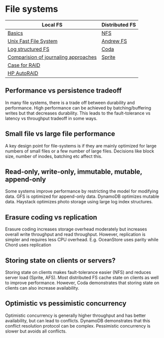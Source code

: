 # File systems

|Local FS|Distributed FS|
|---|---|
|[Basics](https://github.com/parasj/papers/blob/master/file_systems/basics.md)|[NFS](https://github.com/parasj/papers/blob/master/file_systems/sun_nfs.md)|
|[Unix Fast File System](https://github.com/parasj/papers/blob/master/file_systems/fast_file_system.md)|[Andrew FS](https://github.com/parasj/papers/blob/master/file_systems/andrew_fs.md)|
|[Log structured FS](https://github.com/parasj/papers/blob/master/file_systems/log_structured_file_system.md)|[Coda](https://github.com/parasj/papers/blob/master/file_systems/coda.md)|
|[Comparision of journaling approaches](https://github.com/parasj/papers/blob/master/file_systems/journaling_file_systems.md)|[Sprite](https://github.com/parasj/papers/blob/master/file_systems/sprite_network_fs.md)|
|[Case for RAID](https://github.com/parasj/papers/blob/master/file_systems/case_for_raid.md)||
|[HP AutoRAID](https://github.com/parasj/papers/blob/master/file_systems/hp_autoraid.md)||


## Performance vs persistence tradeoff
In many file systems, there is a trade off between durability and performance. High performance can be achieved by batching/buffering writes but that decreases durability. This leads to the fault-tolerance vs latency vs throughput tradeoff in some ways.

## Small file vs large file performance
A key design point for file-systems is if they are mainly optimized for large numbers of small files or a few number of large files. Decisions like block size, number of inodes, batching etc affect this.

## Read-only, write-only, immutable, mutable, append-only
Some systems improve performance by restricting the model for modifying data. GFS is optimized for append-only data. DynamoDB optimizes mutable data. Haystack optimizes photo storage using large log index structures.

## Erasure coding vs replication
Erasure coding increases storage overhead moderately but increases overall write throughput and read throughput. However, replication is simpler and requires less CPU overhead. E.g. OceanStore uses parity while Chord uses replication

## Storing state on clients or servers?
Storing state on clients makes fault-tolerance easier (NFS) and reduces server load (Sprite, AFS). Most distributed FS cache state on clients as well to improve performance. However, Coda demonstrates that storing state on clients can also increase availability.

## Optimistic vs pessimistic concurrency
Optimistic concurrency is generally higher throughput and has better availability, but can lead to conflicts. DynamoDB demonstrates that this conflict resolution protocol can be complex. Pessimistic concurrency is slower but avoids all conflicts.
